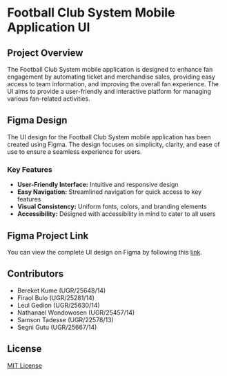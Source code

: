 # Football Club System Mobile Application UI

## Project Overview
The Football Club System mobile application is designed to enhance fan engagement by automating ticket and merchandise sales, providing easy access to team information, and improving the overall fan experience. The UI aims to provide a user-friendly and interactive platform for managing various fan-related activities.

## Figma Design
The UI design for the Football Club System mobile application has been created using Figma. The design focuses on simplicity, clarity, and ease of use to ensure a seamless experience for users.

### Key Features
- **User-Friendly Interface:** Intuitive and responsive design
- **Easy Navigation:** Streamlined navigation for quick access to key features
- **Visual Consistency:** Uniform fonts, colors, and branding elements
- **Accessibility:** Designed with accessibility in mind to cater to all users

## Figma Project Link
You can view the complete UI design on Figma by following this [link](https://www.figma.com/design/VJYbRs7n628DTKn9Glyd6A/Untitled?node-id=16-2).

## Contributors
- Bereket Kume (UGR/25648/14)
- Firaol Bulo (UGR/25281/14)
- Leul Gedion (UGR/25630/14)
- Nathanael Wondowosen (UGR/25457/14)
- Samson Tadesse (UGR/22578/13)
- Segni Gutu (UGR/25667/14)

## License
[MIT License](LICENSE)
